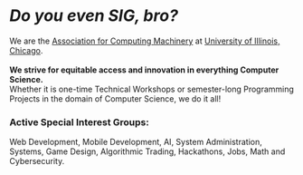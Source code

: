 # _Do you even SIG, bro?_

We are the [Association for Computing Machinery](https://acm-uic.github.io/) at [University of Illinois, Chicago](https://cs.uic.edu/).<br><br>
**We strive for equitable access and innovation in everything Computer Science.**<br> Whether it is one-time Technical Workshops or semester-long Programming Projects in the domain of Computer Science, we do it all!

### Active Special Interest Groups:
Web Development, Mobile Development, AI, System Administration, Systems, Game Design, Algorithmic Trading, Hackathons, Jobs, Math and Cybersecurity.


